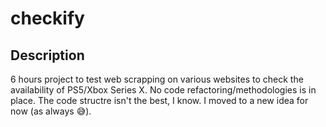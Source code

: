 # checkify

## Description
6 hours project to test web scrapping on various websites to check the availability of PS5/Xbox Series X. No code refactoring/methodologies is in place. The code structre isn't the best, I know. I moved to a new idea for now (as always 😅). 
